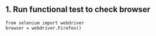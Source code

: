 ## 1. Run functional test to check browser

    from selenium import webdriver
    browser = webdriver.Firefox()
    
